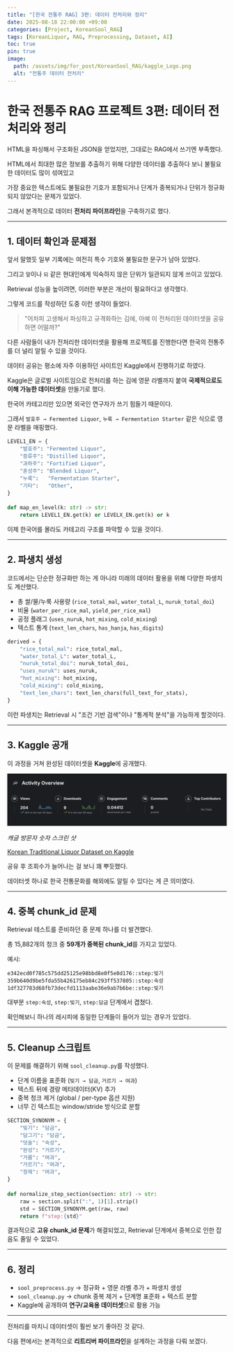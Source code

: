```yaml
---
title: "[한국 전통주 RAG] 3편: 데이터 전처리와 정리"
date: 2025-08-18 22:00:00 +09:00
categories: [Project, KoreanSool_RAG]
tags: [KoreanLiquor, RAG, Preprocessing, Dataset, AI]
toc: true
pin: true
image:
  path: /assets/img/for_post/KoreanSool_RAG/kaggle_Logo.png
  alt: "전통주 데이터 전처리"
---
```


# 한국 전통주 RAG 프로젝트 3편: 데이터 전처리와 정리

HTML을 파싱해서 구조화된 JSON을 얻었지만, 그대로는 RAG에서 쓰기엔 부족했다.

HTML에서 최대한 많은 정보를 추출하기 위해 다양한 데이터를 추출하다 보니 불필요한 데이터도 많이 섞여있고

가장 중요한 텍스트에도 불필요한 기호가 포함되거나 단계가 중복되거나 단위가 정규화 되지 않았다는 문제가 있었다. 

그래서 본격적으로 데이터 **전처리 파이프라인**을 구축하기로 했다.  

---

## 1. 데이터 확인과 문제점

앞서 말했듯 일부 기록에는 여전히 특수 기호와 불필요한 문구가 남아 있었다.

그리고 `말`이나 `되` 같은 현대인에게 익숙하지 않은 단위가 일관되지 않게 쓰이고 있었다.

Retrieval 성능을 높이려면, 이러한 부분은 개선이 필요하다고 생각했다.

그렇게 코드를 작성하던 도중 이런 생각이 들었다.

> "어차피 고생해서 파싱하고 규격화하는 김에, 아예 이 전처리된 데이터셋을 공유하면 어떨까?"

다른 사람들이 내가 전처리한 데이터셋을 활용해 프로젝트를 진행한다면 한국의 전통주를 더 널리 알릴 수 있을 것이다.

데이터 공유는 평소에 자주 이용하던 사이트인 Kaggle에서 진행하기로 하였다.

Kaggle은 글로벌 사이트임으로 전처리를 하는 김에 영문 라벨까지 붙여 **국제적으로도 이해 가능한 데이터셋**을 만들기로 했다.  

한국어 카테고리만 있으면 외국인 연구자가 쓰기 힘들기 때문이다.

그래서 `발효주 → Fermented Liquor`, `누룩 → Fermentation Starter` 같은 식으로 영문 라벨을 매핑했다.  

```python
LEVEL1_EN = {
    "발효주": "Fermented Liquor",
    "증류주": "Distilled Liquor",
    "과하주": "Fortified Liquor",
    "혼성주": "Blended Liquor",
    "누룩":   "Fermentation Starter",
    "기타":   "Other",
}

def map_en_level(k: str) -> str:
    return LEVEL1_EN.get(k) or LEVELX_EN.get(k) or k
```

이제 한국어를 몰라도 카테고리 구조를 파악할 수 있을 것이다.  

---

## 2. 파생치 생성

코드에서는 단순한 정규화만 하는 게 아니라 미래의 데이터 활용을 위해 다양한 파생치도 계산했다.  

- 총 쌀/물/누룩 사용량 (`rice_total_mal`, `water_total_L`, `nuruk_total_doi`)  
- 비율 (`water_per_rice_mal`, `yield_per_rice_mal`)  
- 공정 플래그 (`uses_nuruk`, `hot_mixing`, `cold_mixing`)  
- 텍스트 통계 (`text_len_chars`, `has_hanja`, `has_digits`)  

```python
derived = {
    "rice_total_mal": rice_total_mal,
    "water_total_L": water_total_L,
    "nuruk_total_doi": nuruk_total_doi,
    "uses_nuruk": uses_nuruk,
    "hot_mixing": hot_mixing,
    "cold_mixing": cold_mixing,
    "text_len_chars": text_len_chars(full_text_for_stats),
}
```

이런 파생치는 Retrieval 시 "조건 기반 검색"이나 "통계적 분석"을 가능하게 할것이다.  

---

## 3. Kaggle 공개

이 과정을 거쳐 완성된 데이터셋을 **Kaggle**에 공개했다.

![캐글 스크린샷](/assets/img/for_post/KoreanSool_RAG/kaggle_viewer.png)

*캐글 방문자 숫자 스크린 샷*

[Korean Traditional Liquor Dataset on Kaggle](https://www.kaggle.com/datasets/jaeukhan/korean-traditional-liquor-dataset)

공유 후 조회수가 늘어나는 걸 보니 꽤 뿌듯했다.

데이터셋 하나로 한국 전통문화를 해외에도 알릴 수 있다는 게 큰 의미였다.  

---

## 4. 중복 chunk_id 문제

Retrieval 테스트를 준비하던 중 문제 하나를 더 발견했다.

총 15,882개의 청크 중 **59개가 중복된 chunk_id**를 가지고 있었다.  

예시:  
```
e342ecd0f785c575dd25125e98bbd8e0f5e0d176::step:빚기
359b640d9be5fda55b426175eb84c293ff537805::step:숙성
1df327783d68fb73decfd1113aabe36e9ab7b6be::step:빚기
```

대부분 `step:숙성`, `step:빚기`, `step:담금` 단계에서 겹쳤다.

확인해보니 하나의 레시피에 동일한 단계들이 들어가 있는 경우가 있었다.

---

## 5. Cleanup 스크립트

이 문제를 해결하기 위해 `sool_cleanup.py`를 작성했다.  

- 단계 이름을 표준화 (`빚기 → 담금`, `거르기 → 여과`)  
- 텍스트 뒤에 경량 메타데이터(KV) 추가  
- 중복 청크 제거 (global / per-type 옵션 지원)  
- 너무 긴 텍스트는 window/stride 방식으로 분할  

```python
SECTION_SYNONYM = {
    "빚기": "담금",
    "담그기": "담금",
    "덧술": "숙성",
    "완성": "거르기",
    "거름": "여과",
    "거르기": "여과",
    "정제": "여과",
}

def normalize_step_section(section: str) -> str:
    raw = section.split(":", 1)[1].strip()
    std = SECTION_SYNONYM.get(raw, raw)
    return f"step:{std}"
```

결과적으로 **고유 chunk_id 문제**가 해결되었고, Retrieval 단계에서 중복으로 인한 잡음도 줄일 수 있었다.  

---

## 6. 정리

- `sool_preprocess.py` → 정규화 + 영문 라벨 추가 + 파생치 생성  
- `sool_cleanup.py` → chunk 중복 제거 + 단계명 표준화 + 텍스트 분할  
- Kaggle에 공개하여 **연구/교육용 데이터셋**으로 활용 가능  

---

전처리를 마치니 데이터셋이 훨씬 보기 좋아진 것 같다.

다음 편에서는 본격적으로 **리트리버 파이프라인**을 설계하는 과정을 다뤄 보겠다.
